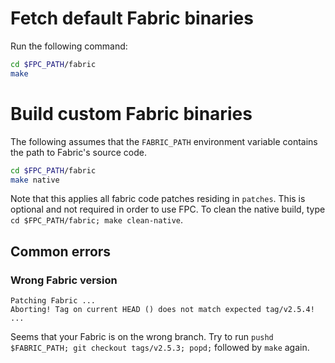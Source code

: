 <!---
Licensed under Creative Commons Attribution 4.0 International License
https://creativecommons.org/licenses/by/4.0/
--->

# Fetch default Fabric binaries

Run the following command:

```bash
cd $FPC_PATH/fabric
make
```

# Build custom Fabric binaries
The following assumes that the `FABRIC_PATH` environment variable contains the path to Fabric's source code.
```bash
cd $FPC_PATH/fabric
make native
```

Note that this applies all fabric code patches residing in `patches`.
This is optional and not required in order to use FPC.
To clean the native build, type `cd $FPC_PATH/fabric; make clean-native`.
## Common errors

### Wrong Fabric version
```
Patching Fabric ...
Aborting! Tag on current HEAD () does not match expected tag/v2.5.4!
...
```

Seems that your Fabric is on the wrong branch.
Try to run `pushd $FABRIC_PATH; git checkout tags/v2.5.3; popd;` followed by `make` again.

